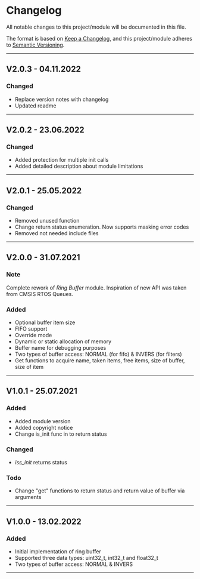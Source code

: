 # Changelog
All notable changes to this project/module will be documented in this file.

The format is based on [Keep a Changelog](https://keepachangelog.com/en/1.0.0/),
and this project/module adheres to [Semantic Versioning](https://semver.org/spec/v2.0.0.html).

---
## V2.0.3 - 04.11.2022

### Changed
 - Replace version notes with changelog
 - Updated readme

---
## V2.0.2 - 23.06.2022

### Changed
 - Added protection for multiple init calls
 - Added detailed description about module limitations

---
## V2.0.1 - 25.05.2022

### Changed
 - Removed unused function
 - Change return status enumeration. Now supports masking error codes
 - Removed not needed include files

---
## V2.0.0 - 31.07.2021

### Note
Complete rework of *Ring Buffer* module. Inspiration of new API was taken from CMSIS RTOS Queues.

### Added
 - Optional buffer item size 
 - FIFO support
 - Override mode 
 - Dynamic or static allocation of memory
 - Buffer name for debugging purposes
 - Two types of buffer access: NORMAL (for fifo) & INVERS (for filters)
 - Get functions to acquire name, taken items, free items, size of buffer, size of item

---
## V1.0.1 - 25.07.2021

### Added
 - Added module version
 - Added copyright notice
 - Change is_init func in to return status

### Changed
 -  *iss_init* returns status

### Todo
 - Change "get" functions to return status and return value of buffer via arguments
---

## V1.0.0 - 13.02.2022

### Added
 - Initial implementation of ring buffer
 - Supported three data types: uint32_t, int32_t and float32_t
 - Two types of buffer access: NORMAL & INVERS
---